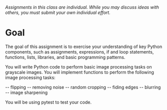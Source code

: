 *Assignments in this class are individual. While you may discuss ideas with others, you must submit your own individual effort.*

# Goal

The goal of this assignment is to exercise your understanding of key Python components, such as assignments, expressions, if and loop statements, functions, lists, libraries, and basic programming patterns.

You will write Python code to perform basic image processing tasks on grayscale images. You will implement functions to perform the following image processing tasks:

-- flipping
-- removing noise
-- random cropping
-- fiding edges
-- blurring
-- image sharpening

You will be using pytest to test your code.



